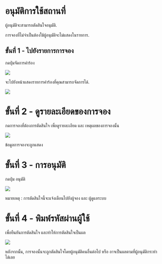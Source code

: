 # อนุมัติการใช้สถานที่
ผู้อนุมัติจะสามารถตัดสินใจอนุมัติ.<br>

การจองที่ไม่จำเป็นต้องใช้ผู้อนุมัติจะไม่แสดงในรายการ.

## ขั้นที่ 1 - ไปยังรายการการจอง
กดปุ่มจัดการคำร้อง

![](../../img/navigation-bar/manage-request-button.png)

จะไปยังหน้าแสดงรายการคำร้องที่คุณสามารถจัดการได้.

![](../../img/manage-request/overall.png)

# ขั้นที่ 2 - ดูรายละเอียดของการจอง
กดการจองที่ต้องการตัดสินใจ เพื่อดูรายละเอียด และ เหตุผลของการจองนั้น

![](../../img/user-request/description.png)

ข้อมูลการจองจะถูกแสดง

# ขั้นที่ 3 - การอนุมัติ
กดปุ่ม อนุมัติ

![](../../img/manage-request/approve-decline-button.png)


หมายเหตุ : การตัดสินใจนี้จะแจ้งเตือนไปยังผู้จอง และ ผู้ดูแลระบบ

# ขั้นที่ 4 - พิมพ์รหัสผ่านผู้ใช้
เพื่อยืนยันการตัดสินใจ และทำให้การตัดสินใจเป็นผล

![](../../img/manage-request/password-confirmation.png)

หลังจากนั้น, การจองนั้นจะถูกตัดสินใจโดยผู้อนุมัติคนอื่นต่อไป หรือ อาจเป็นผลตามที่ผู้อนุมัติกระทำได้เลย
